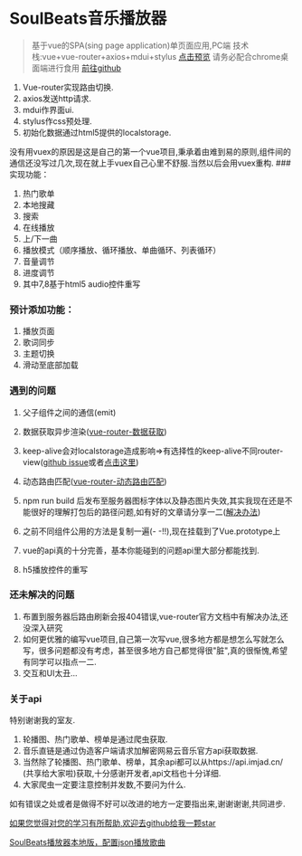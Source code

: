 # SoulBeats音乐播放器

> 基于vue的SPA(sing page application)单页面应用,PC端
> 技术栈:vue+vue-router+axios+mdui+stylus
> [点击预览](http://112.74.202.2) 请务必配合chrome桌面端进行食用
> [前往github](https://github.com/hackerwen/SoulBeats-Online)

1. Vue-router实现路由切换.
2. axios发送http请求.
3. mdui作界面ui.
4. stylus作css预处理.
5. 初始化数据通过html5提供的localstorage.

没有用vuex的原因是这是自己的第一个vue项目,秉承着由难到易的原则,组件间的通信还没写过几次,现在就上手vuex自己心里不舒服.当然以后会用vuex重构.
###实现功能：
1. 热门歌单
2. 本地搜藏
3. 搜索
4. 在线播放
5. 上/下一曲
6. 播放模式（顺序播放、循环播放、单曲循环、列表循环）
7. 音量调节
8. 进度调节
9. 其中7,8基于html5 audio控件重写

### 预计添加功能：
1. 播放页面
2. 歌词同步
3. 主题切换
4. 滑动至底部加载

### 遇到的问题
1. 父子组件之间的通信(emit)
2. 数据获取异步渲染([vue-router-数据获取](https://router.vuejs.org/zh-cn/advanced/data-fetching.html))
3. keep-alive会对localstorage造成影响=>有选择性的keep-alive不同router-view([github issue](https://github.com/vuejs/vue-router/issues/811)或者[点击这里](https://segmentfault.com/a/1190000008123035))
4. 动态路由匹配([vue-router-动态路由匹配](https://router.vuejs.org/zh-cn/essentials/dynamic-matching.html))
5. npm run build 后发布至服务器图标字体以及静态图片失效,其实我现在还是不能很好的理解打包后的路径问题,如有好的文章请分享一二([解决办法](https://github.com/vuejs-templates/webpack/issues/166))
6. 之前不同组件公用的方法是复制一遍(- -!!),现在挂载到了Vue.prototype上

7. vue的api真的十分完善，基本你能碰到的问题api里大部分都能找到.
8. h5播放控件的重写


### 还未解决的问题
1. 布置到服务器后路由刷新会报404错误,vue-router官方文档中有解决办法,还没深入研究
2. 如何更优雅的编写vue项目,自己第一次写vue,很多地方都是想怎么写就怎么写，很多问题都没有考虑，甚至很多地方自己都觉得很"脏",真的很惭愧,希望有同学可以指点一二.
3. 交互和UI太丑...

### 关于api
特别谢谢我的室友.
1. 轮播图、热门歌单、榜单是通过爬虫获取.
2. 音乐直链是通过伪造客户端请求加解密网易云音乐官方api获取数据.
3. 当然除了轮播图、热门歌单、榜单，其余api都可以从https://api.imjad.cn/ (共享给大家啦)获取,十分感谢开发者,api文档也十分详细.
4. 大家爬虫一定要注意控制并发数,不要问为什么.

如有错误之处或者是做得不好可以改进的地方一定要指出来,谢谢谢谢,共同进步.

[如果您觉得对您的学习有所帮助,欢迎去github给我一颗star](https://github.com/hackerwen/SoulBeats-Online)

[SoulBeats播放器本地版，配置json播放歌曲](http://www.jianshu.com/p/6e18347c3ae2)